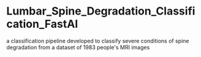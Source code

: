 # Lumbar_Spine_Degradation_Classification_FastAI
a classification pipeline developed to classify severe conditions of spine degradation from a dataset of 1983 people's MRI images
